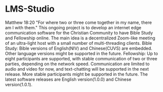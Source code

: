 # LMS-Studio

Matthew 18:20 "For where two or three come together in my name, there am I with them."
This ongoing project is to develop an internet edge communication software for the Christian Community to have Bible Study and Fellowship online. The main idea is a decentralized Zoom-like meeting of an ultra-light host with a small number of multi-threading clients.
Bible Study: Bible versions of English(NIV) and Chinese(CUVS) are embedded. Other language versions might be supported in the future.
Fellowship: Up to eight participants are supported, with stable communication of two or three parties, depending on the network speed. Communication are limited to audio and video for now, and text-chatting will be supported in the next release. More stable participants might be supported in the future.
The latest software releases are English version(1.0.0) and Chinese version(1.0.1).